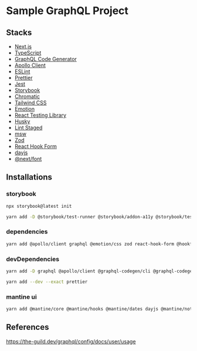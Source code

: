 # Sample GraphQL Project

## Stacks

- [Next.js](https://nextjs.org/)
- [TypeScript](https://www.typescriptlang.org/)
- [GraphQL Code Generator](https://graphql-code-generator.com/)
- [Apollo Client](https://www.apollographql.com/docs/react/)
- [ESLint](https://eslint.org/)
- [Prettier](https://prettier.io/)
- [Jest](https://jestjs.io/)
- [Storybook](https://storybook.js.org/)
- [Chromatic](https://www.chromatic.com/)
- [Tailwind CSS](https://tailwindcss.com/)
- [Emotion](https://emotion.sh/docs/introduction)
- [React Testing Library](https://testing-library.com/docs/react-testing-library/intro)
- [Husky](https://typicode.github.io/husky/#/)
- [Lint Staged](https://github.com/okonet/lint-staged)
- [msw](https://mswjs.io/)
- [Zod](https://zod.dev/)
- [React Hook Form](https://react-hook-form.com/)
- [dayjs](https://day.js.org/)
- [@next/font](https://nextjs.org/docs/api-reference/next/font)

## Installations

### storybook

```sh
npx storybook@latest init
```

```sh
yarn add -D @storybook/test-runner @storybook/addon-a11y @storybook/testing-library @storybook/jest @storybook/addon-interactions @storybook/addon-coverage msw-storybook-addon
```

### dependencies

```sh
yarn add @apollo/client graphql @emotion/css zod react-hook-form @hookform/resolvers dayjs @next/font recoil
```

### devDependencies

```sh
yarn add -D graphql @apollo/client @graphql-codegen/cli @graphql-codegen/client-preset jest chromatic husky lint-staged msw jest-environment-jsdom
```

```sh
yarn add --dev --exact prettier
```

### mantine ui

```sh
yarn add @mantine/core @mantine/hooks @mantine/dates dayjs @mantine/notifications @mantine/modals @mantine/next @emotion/server @emotion/react
```

## References

https://the-guild.dev/graphql/config/docs/user/usage
